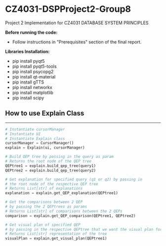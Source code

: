 # CZ4031-DSPProject2-Group8
Project 2 Implementation for CZ4031 DATABASE SYSTEM PRINCIPLES

**Before running the code:**
- Follow instructions in "Prerequisites" section of the final report.

**Libraries Installation:**
- pip install pyqt5
- pip install pyqt5-tools
- pip install psycopg2
- pip install qt-material
- pip install gTTS
- pip install networkx
- pip install matplotlib
- pip install scipy


## How to use Explain Class
---
```python
# Instantiate cursorManager
# Instantiate UI
# Instantiate Explain class
cursorManager = CursorManager()
explain = Explain(ui, cursorManager)

# Build QEP tree by passing in the query as param
# Returns the root node of the QEP tree
QEPtree1 = explain.build_qep_tree(query1)
QEPtree2 = explain.build_qep_tree(query2)

# Get explanation for specified query (q1 or q2) by passing in
# the root node of the respective QEP tree
# Returns List[str] of explanations
explanation = explain.get_QEP_explanation(QEPtree1)

# Get the comparisons between 2 QEP
# by passing the 2 QEPtrees as params
# Returns List[str] of comparisons between the 2 QEPs
comparison = explain.get_QEP_comparison(QEPtree1, QEPtree2)

# Get visual plan of specified QEP 
# by passing in the respective QEPtree that we want the visual plan for
# Returns List[str] representation of the tree
visualPlan = explain.get_visual_plan(QEPtree1)
```
